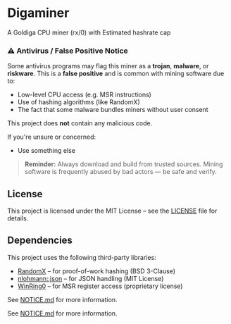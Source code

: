 # Digaminer
A Goldiga CPU miner (rx/0) with Estimated hashrate cap

### ⚠️ Antivirus / False Positive Notice

Some antivirus programs may flag this miner as a **trojan**, **malware**, or **riskware**. This is a **false positive** and is common with mining software due to:

- Low-level CPU access (e.g. MSR instructions)
- Use of hashing algorithms (like RandomX)
- The fact that some malware bundles miners without user consent

This project does **not** contain any malicious code.

If you're unsure or concerned:

- Use something else

> **Reminder:** Always download and build from trusted sources. Mining software is frequently abused by bad actors — be safe and verify.


## License

This project is licensed under the MIT License – see the [LICENSE](./LICENSE) file for details.

## Dependencies

This project uses the following third-party libraries:

- [RandomX](https://github.com/tevador/RandomX) – for proof-of-work hashing (BSD 3-Clause)
- [nlohmann::json](https://github.com/nlohmann/json) – for JSON handling (MIT License)
- [WinRing0](https://openlibsys.org/) – for MSR register access (proprietary license)

See [NOTICE.md](./NOTICE.md) for more information.

See [NOTICE.md](./NOTICE.md) for more information.
